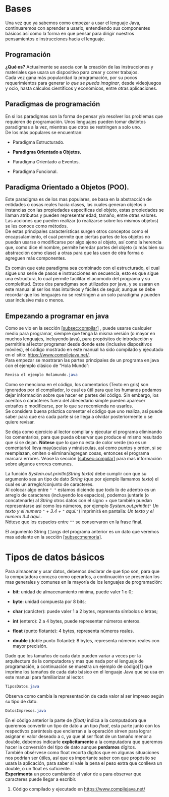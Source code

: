 # Bases

Una vez que ya sabemos como empezar a usar el lenguaje Java,
continuaremos con aprender a usarlo, entendiendo sus componentes básicos
así como la forma en que pensar para dirigir nuestros pensamientos e
instrucciones hacia el lenguaje.

## Programación

**¿Qué es?** Actualmente se asocia con la creación de las instrucciones
y materiales que usara un dispositivo para crear y correr trabajos.  
Cada vez gana más popularidad la programación, por su pocos
requerimientos para generar *lo que se pueda imaginar*, desde
videojuegos y ocio, hasta cálculos científicos y económicos, entre otras
aplicaciones.

## Paradigmas de programación

En si los paradigmas son la forma de pensar y/o resolver los problemas
que requieren de programación. Unos lenguajes pueden tomar distintos
paradigmas a la vez, mientras que otros se restringen a solo uno.  
De los más populares se encuentran:

  - Paradigma Estructurado.

  - **Paradigma Orientado a Objetos.**

  - Paradigma Orientado a Eventos.

  - Paradigma Funcional.

## Paradigma Orientado a Objetos (POO).

Este paradigma es de los mas populares, se basa en la abstracción de
entidades o cosas reales hacia clases, las cuales generan objetos o
instancias con las propiedades especificas del objeto, estas propiedades
se llaman atributos y pueden representar edad, tamaño, entre otras
valores. Las acciones que pueden realizar (o realizarse sobre los mismos
objetos) se les conoce como métodos.  
De estas principales características surgen otros conceptos como el
encapsulamiento, el cual permite que ciertas partes de los objetos no
puedan usarse o modificarse por algo ajeno al objeto, así como la
herencia que, como dice el nombre, permite heredar partes del objeto (o
más bien su abstracción como clase) a otras para que las usen de otra
forma o agreguen más componentes.  
  
Es común que este paradigma sea combinado con el estructurado, el cual
sigue una serie de pasos e instrucciones en secuencia, esto es que sigue
una estructura, lo cual permite facilitar el acomodo del programa y su
completitud. Estos dos paradigmas son utilizados por java, y se usaran
en este manual al ser los mas intuitivos y fáciles de seguir, aunque se
debe recordar que los lenguajes no se restringen a un solo paradigma y
pueden usar inclusive más o menos.

## Empezando a programar en java

Como se vio en la sección [\[subsec:compilar\]](#subsec:compilar) ,
puede usarse cualquier medio para programar, siempre que tenga la misma
versión (o mayor en muchos lenguajes, incluyendo java), para propósitos
de introducción y permitirle al lector programar desde donde este
(inclusive dispositivos móviles), el código mostrado en este manual ha
sido compilado y ejecutado en el sitio:
<https://www.compilejava.net/>.  
Para empezar se mostraran las partes principales de un programa en java
con el ejemplo clásico de “Hola Mundo”:

``` java
Revisa el ejemplo Holamundo.java
```

Como se menciona en el código, los comentarios (Texto en gris) son
ignorados por el compilador, lo cual es útil para que los humanos
podamos dejar información sobre que hacer en partes del código. Sin
embargo, los acentos o caracteres fuera del abecedario simple pueden
aparecer extraños o modificarse, por lo que se recomienda no usarlos.  
Se considera buena práctica comentar el código que uno realiza, así
puede saber para que era cada parte si se llega a olvidar posteriormente
o se quiere revisar.  
  
Se deja como ejercicio al lector compilar y ejecutar el programa
eliminando los comentarios, para que pueda observar que produce el mismo
resultado que si se dejan. **Nótese** que lo que no esta de color verde
(no es un comentario) lleva mayúsculas y minúsculas, así como puntos y
orden, si se reemplazan, omiten o eliminan/agregan cosas, entonces el
programa marcara errores. Véase la sección
[\[subsec:compilar\]](#subsec:compilar) para mas información sobre
algunos errores comunes.

La función *System.out.println(String texto)* debe cumplir con que su
argumento sea un tipo de dato *String* (que por ejemplo llamamos
*texto*) el cual es un arreglo/conjunto de caracteres.  
Al colocar algo entre `" "` estamos diciendo que todo lo de adentro es
un arreglo de caracteres (incluyendo los espacios), podemos juntarle (o
concatenarle) al *String* otros datos con el signo *+* que también
puedan representarse así como los números, por ejemplo
*System.out.println(*`"` *Un texto y el numero* `"` *+ 3.4 +* `"`
*aquí.*`"`) imprimirá en pantalla: *Un texto y el numero 3.4 aquí.*.  
Nótese que los espacios entre `""` se conservaron en la frase final.  
  
El argumento String `[]`args del programa anterior es un dato que
veremos mas adelante en la sección [\[subsec:memoria\]](#subsec:memoria).

# Tipos de datos básicos

Para almacenar y usar datos, debemos declarar de que tipo son, para que
la computadora conozca como operarlos, a continuación se presentan los
mas generales y comunes en la mayoría de los lenguajes de programación:

  - **bit**: unidad de almacenamiento mínima, puede valer 1 o 0;

  - **byte**: unidad compuesta por 8 bits;

  - **char** (carácter): puede valer 1 a 2 bytes, representa símbolos o
    letras;

  - **int** (entero): 2 a 4 bytes, puede representar números enteros.

  - **float** (punto flotante): 4 bytes, representa números reales.

  - **double** (doble punto flotante): 8 bytes, representa números
    reales con mayor precisión.

Dado que los tamaños de cada dato pueden variar a veces por la
arquitectura de la computadora y mas que nada por el lenguaje de
programación, a continuación se muestra un ejemplo de código\[1\] que
imprime los tamaños de cada dato básico en el lenguaje Java que se usa
en este manual para familiarizar al lector:

``` java
TiposDatos.java
```

Observa como cambia la representación de cada valor al ser impreso según
su tipo de dato.

``` java
DatosImpresos.java
```

En el código anterior la parte de *(float)* indica a la computadora que
queremos convertir un tipo de dato a un tipo *float*, esta parte junto
con los respectivos paréntesis que encierran a la operación sirven para
lograr asignar el valor deseado a c, ya que al ser float de un tamaño
menor a double, debemos indicarle **explícitamente** a la computadora
que queremos hacer la conversión del tipo de dato aunque **perdamos**
dígitos.  
También obsérvese como float recorta dígitos que en algunas situaciones
nos podrían ser útiles, así que es importante saber con que propósito se
usara la aplicación, para saber si vale la pena el peso extra que
conlleva un double, o un float es suficiente.  
**Experimenta** un poco cambiando el valor de a para observar que
caracteres puede llegar a escribir.

1.  Código compilado y ejecutado en https://www.compilejava.net/
